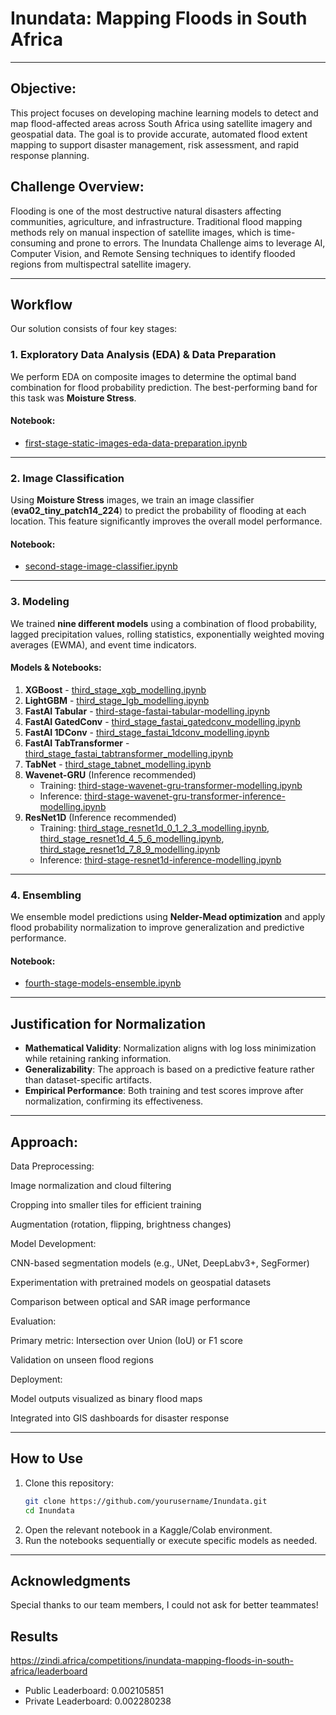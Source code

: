# Inundata: Mapping Floods in South Africa

---

## Objective:
This project focuses on developing machine learning models to detect and map flood-affected areas across South Africa using satellite imagery and geospatial data. The goal is to provide accurate, automated flood extent mapping to support disaster management, risk assessment, and rapid response planning.

## Challenge Overview:
Flooding is one of the most destructive natural disasters affecting communities, agriculture, and infrastructure. Traditional flood mapping methods rely on manual inspection of satellite images, which is time-consuming and prone to errors.
The Inundata Challenge aims to leverage AI, Computer Vision, and Remote Sensing techniques to identify flooded regions from multispectral satellite imagery.

---

## Workflow
Our solution consists of four key stages:

### 1. Exploratory Data Analysis (EDA) & Data Preparation
We perform EDA on composite images to determine the optimal band combination for flood probability prediction. The best-performing band for this task was **Moisture Stress**.

#### Notebook:
- [first-stage-static-images-eda-data-preparation.ipynb](first-stage-static-images-eda-data-preparation.ipynb)

---

### 2. Image Classification
Using **Moisture Stress** images, we train an image classifier (**eva02_tiny_patch14_224**) to predict the probability of flooding at each location. This feature significantly improves the overall model performance.

#### Notebook:
- [second-stage-image-classifier.ipynb](second-stage-image-classifier.ipynb)

---

### 3. Modeling
We trained **nine different models** using a combination of flood probability, lagged precipitation values, rolling statistics, exponentially weighted moving averages (EWMA), and event time indicators.

#### Models & Notebooks:
1. **XGBoost** - [third_stage_xgb_modelling.ipynb](third_stage_xgb_modelling.ipynb)
2. **LightGBM** - [third_stage_lgb_modelling.ipynb](third_stage_lgb_modelling.ipynb)
3. **FastAI Tabular** - [third-stage-fastai-tabular-modelling.ipynb](third-stage-fastai-tabular-modelling.ipynb)
4. **FastAI GatedConv** - [third_stage_fastai_gatedconv_modelling.ipynb](third_stage_fastai_gatedconv_modelling.ipynb)
5. **FastAI 1DConv** - [third_stage_fastai_1dconv_modelling.ipynb](third_stage_fastai_1dconv_modelling.ipynb)
6. **FastAI TabTransformer** - [third_stage_fastai_tabtransformer_modelling.ipynb](third_stage_fastai_tabtransformer_modelling.ipynb)
7. **TabNet** - [third_stage_tabnet_modelling.ipynb](third_stage_tabnet_modelling.ipynb)
8. **Wavenet-GRU** (Inference recommended)  
   - Training: [third-stage-wavenet-gru-transformer-modelling.ipynb](third-stage-wavenet-gru-transformer-modelling.ipynb)  
   - Inference: [third-stage-wavenet-gru-transformer-inference-modelling.ipynb](third-stage-wavenet-gru-transformer-inference-modelling.ipynb)
9. **ResNet1D** (Inference recommended)  
   - Training: [third_stage_resnet1d_0_1_2_3_modelling.ipynb](third_stage_resnet1d_0_1_2_3_modelling.ipynb), [third_stage_resnet1d_4_5_6_modelling.ipynb](third_stage_resnet1d_4_5_6_modelling.ipynb), [third_stage_resnet1d_7_8_9_modelling.ipynb](third_stage_resnet1d_7_8_9_modelling.ipynb)  
   - Inference: [third-stage-resnet1d-inference-modelling.ipynb](third-stage-resnet1d-inference-modelling.ipynb)

---

### 4. Ensembling
We ensemble model predictions using **Nelder-Mead optimization** and apply flood probability normalization to improve generalization and predictive performance.

#### Notebook:
- [fourth-stage-models-ensemble.ipynb](fourth-stage-models-ensemble.ipynb)

---

## Justification for Normalization
- **Mathematical Validity**: Normalization aligns with log loss minimization while retaining ranking information.
- **Generalizability**: The approach is based on a predictive feature rather than dataset-specific artifacts.
- **Empirical Performance**: Both training and test scores improve after normalization, confirming its effectiveness.

---

## Approach:

Data Preprocessing:

Image normalization and cloud filtering

Cropping into smaller tiles for efficient training

Augmentation (rotation, flipping, brightness changes)

Model Development:

CNN-based segmentation models (e.g., UNet, DeepLabv3+, SegFormer)

Experimentation with pretrained models on geospatial datasets

Comparison between optical and SAR image performance

Evaluation:

Primary metric: Intersection over Union (IoU) or F1 score

Validation on unseen flood regions

Deployment:

Model outputs visualized as binary flood maps

Integrated into GIS dashboards for disaster response

___

## How to Use
1. Clone this repository:
   ```bash
   git clone https://github.com/yourusername/Inundata.git
   cd Inundata
   ```
2. Open the relevant notebook in a Kaggle/Colab environment.
3. Run the notebooks sequentially or execute specific models as needed.

---

## Acknowledgments
Special thanks to our team members, I could not ask for better teammates!

## Results
https://zindi.africa/competitions/inundata-mapping-floods-in-south-africa/leaderboard

* Public Leaderboard: 0.002105851
* Private Leaderboard: 0.002280238
